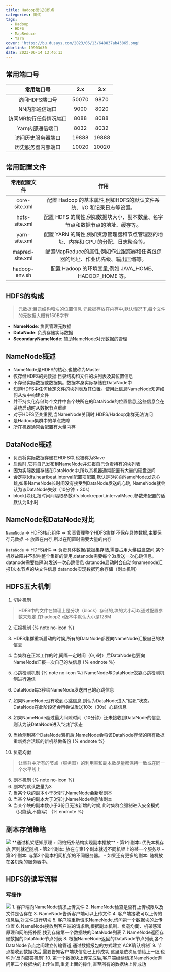 ```yaml
---
title: Hadoop面试知识点
categories: 面试
tags:
  - Hadoop
  - HDFS
  - MapReduce
  - Yarn
cover: 'https://bu.dusays.com/2023/06/13/648837ab43865.png'
abbrlink: 19903d30
date: 2023-06-14 13:46:13
---
```

## 常用端口号

|       常用端口号       |  2.x  |  3.x  |
| :--------------------: | :---: | :---: |
|     访问HDFS端口号     | 50070 | 9870 |
|     NN内部通信端口     | 9000 | 8020 |
| 访问MR执行任务情况端口 | 8088 | 8088 |
|    Yarn内部通信端口    | 8032 | 8032 |
|   访问历史服务器端口   | 19888 | 19888 |
|   历史服务器内部端口   | 10020 | 10020 |

## 常用配置文件

|  常用配置文件  |                                        作用                                        |
| :-------------: | :---------------------------------------------------------------------------------: |
|  core-site.xml  |       配置 Hadoop 的基本属性,例如HDFS的默认文件系统、I/O 和记录日志等设置。       |
|  hdfs-site.xml  |   配置 HDFS 的属性,例如数据块大小、副本数量、名字节点和数据节点的地址、缓存等。   |
|  yarn-site.xml  | 配置 YARN 的属性,例如资源管理器和节点管理器的地址、内存和 CPU 的分配、日志聚合等。 |
| mapred-site.xml |   配置MapReduce的属性,例如作业跟踪器和任务跟踪器的地址、作业优先级、输出压缩等。   |
|  hadoop-env.sh  |              配置 Hadoop 的环境变量,例如 JAVA_HOME、HADOOP_HOME 等。              |

## HDFS的构成
> 元数据:目录结构和块的位置信息
> 元数据存放在内存中,默认情况下,每个文件的元数据大概有150B字节

- **NameNode**: 负责管理元数据
- **DataNode**: 负责存储实际数据
- **SecondaryNameNode**: 辅助NameNode对元数据的管理

## NameNode概述
- NameNode是HDFS的核心,也被称为Master
- 仅存储HDFS的元数据:目录结构和文件的块列表及其位置信息
- 不存储实际数据或数据集。数据本身实际存储在DataNode中
- 知道HDFS中任何给定文件的块列表及其位置。使用此信息NameNode知道如何从块中构建文件
- 并不持久化存储每个文件中各个块所在的DataNode的位置信息,这些信息会在系统启动时从数据节点重建
- 对于HDFS至关重要,当NameNode关闭时,HDFS/Hadoop集群无法访问
- 是Hadoop集群中的单点故障
- 所在机器通常会配置有大量内存

## DataNode概述
- 负责将实际数据存储在HDFS中,也被称为Slave
- 启动时,它将自己发布到NameNode并汇报自己负责持有的块列表
- 因为实际数据存储在DataNode中,所以其机器通常配置有大量的硬盘空间
- 会定期(dfs.heartbeat.interval配置项配置,默认是3秒)向NameNode发送心跳,如果NameNode长时间没有接受到DataNode发送的心跳, NameNode就会认为该DataNode失效（10分钟 + 30s）
- block(块)汇报时间间隔取参数dfs.blockreport.intervalMsec,参数未配置的话默认为6小时


## NameNode和DataNode对比
`NameNode` => HDFS核心组件 => 负责管理整个HDFS集群
    不保存具体数据,主要保存元数据 => 放置在内存,所以在配置时需要大量的内存

`DataNode` => HDFS组件 => 负责具体数据/数据集存储,需要占用大量磁盘空间,某个机器故障并不影响整个集群的使用,datanode需要每个3s发送一次心跳信息。
    datanode需要每隔3s发送一次心跳信息
    datanode启动时会自动向namenode汇报1次本节点的块文件信息
    datanode实现数据冗余存储（副本机制）


## HDFS五大机制
1. 切片机制
> HDFS中的文件在物理上是分块（block）存储的,块的大小可以通过配置参数来规定,在hadoop2.x版本中默认大小是128M

2. 汇报机制
{% note no-icon %}
1. HDFS集群重新启动的时候,所有的DataNode都要向NameNode汇报自己的块信息
2. 当集群在正常工作的时,间隔一定时间（6小时）后DataNode也要向NameNode汇报一次自己的块信息
{% endnote %}

3. 心跳检测机制
{% note no-icon %}
    NameNode与DataNode依靠心跳检测机制进行通信
1. DataNode每3秒给NameNode发送自己的心跳信息
2. 如果NameNode没有收到心跳信息,则认为DataNode进入“假死”状态。DataNode在此阶段还会再尝试发送10次（30s）心跳信息
3. 如果NameNode超过最大间隙时间（10分钟）还未接收到DataNode的信息,则认为该DataNode进入“宕机”状态
4. 当检测到某个DataNode宕机后,NameNode会将该DataNode存储的所有数据重新找台活跃的新机器做备份
{% endnote %}

4. 负载均衡
> 让集群中所有的节点（服务器）的利用率和副本数尽量都保持一致或在同一个水平线上

5. 副本机制 
{% note no-icon %}
1. 副本的默认数量为3
2. 当某个块的副本小于3份时,NameNode会新增副本
3. 当某个块的副本大于3份时,NameNode会删除副本
4. 当某个块的副本数小于3份且无法新增的时候,此时集群会强制进入安全模式（只能读,不能写）
{% endnote %}


## 副本存储策略
<img src="https://bu.dusays.com/2023/06/14/6489785b76db3.png"/>
**通过机架感知原理 + 网络拓扑结构实现副本摆放**
- 第1个副本: 优先本机存放,否则就近随机
- 第2个副本: 放在与第1个副本就近不同机架上的某一个服务器
- 第3个副本: 与第2个副本相同机架的不同服务器。
- 如果还有更多的副本: 随机放在各机架的服务器中。


## HDFS的读写流程
### 写操作
<img src="https://bu.dusays.com/2023/06/14/64899447b1874.png"/>
1. 客户端向NameNode请求上传文件
2. NameNode检查是否有上传权限以及文件是否存在
3. NameNode告诉客户端可以上传文件
4. 客户端接收可以上传的信息后,对文件进行切块
5. 客户端重新请求NameNode,询问第一个数据块的上传位置
6. NameNode接收到客户端的请求后,根据副本机制、负载均衡、机架感知原理和网络拓补图,找到存储第一个数据块的DataNode列表
7. NameNode返回存储数据的DataNode节点列表
8. 根据NameNode返回的DataNode节点列表,各个DataNode节点之间建立传输管道,通过数据报包的方式建立`ACK确认机制`
9. 节点接收到数据块后,需要告知客户端块信息已上传成功,这里是依次反馈给上一级,也称为`反向应答机制`
10. 第一个数据块上传完成后,客户端继续请求NameNode询问第二个数据块的上传位置,重复上面的操作,直至所有的数据块上传成功